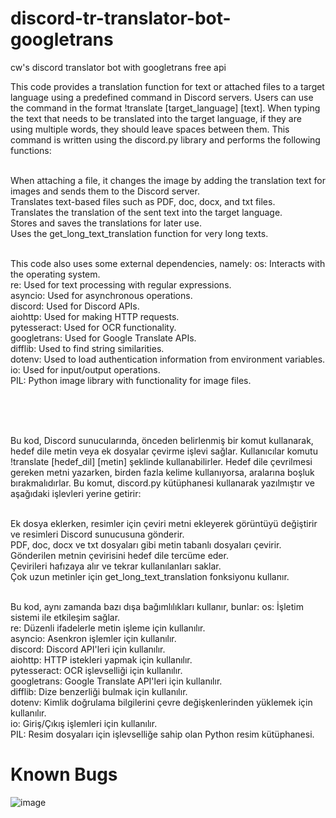 # discord-tr-translator-bot-googletrans
cw's discord translator bot with googletrans free api

This code provides a translation function for text or attached files to a target language using a predefined command in Discord servers. Users can use the command in the format !translate [target_language] [text]. When typing the text that needs to be translated into the target language, if they are using multiple words, they should leave spaces between them. This command is written using the discord.py library and performs the following functions:<br><br>

When attaching a file, it changes the image by adding the translation text for images and sends them to the Discord server.<br>
Translates text-based files such as PDF, doc, docx, and txt files.<br>
Translates the translation of the sent text into the target language.<br>
Stores and saves the translations for later use.<br>
Uses the get_long_text_translation function for very long texts.<br><br>

This code also uses some external dependencies, namely: os: Interacts with the operating system.<br>
re: Used for text processing with regular expressions.<br>
asyncio: Used for asynchronous operations.<br>
discord: Used for Discord APIs.<br>
aiohttp: Used for making HTTP requests.<br>
pytesseract: Used for OCR functionality.<br>
googletrans: Used for Google Translate APIs.<br>
difflib: Used to find string similarities.<br>
dotenv: Used to load authentication information from environment variables.<br>
io: Used for input/output operations.<br>
PIL: Python image library with functionality for image files.<br>

<br><br><br>

Bu kod, Discord sunucularında, önceden belirlenmiş bir komut kullanarak, hedef dile metin veya ek dosyalar çevirme işlevi sağlar. Kullanıcılar komutu !translate [hedef_dil] [metin] şeklinde kullanabilirler. Hedef dile çevrilmesi gereken metni yazarken, birden fazla kelime kullanıyorsa, aralarına boşluk bırakmalıdırlar. Bu komut, discord.py kütüphanesi kullanarak yazılmıştır ve aşağıdaki işlevleri yerine getirir:<br><br>

Ek dosya eklerken, resimler için çeviri metni ekleyerek görüntüyü değiştirir ve resimleri Discord sunucusuna gönderir.<br>
PDF, doc, docx ve txt dosyaları gibi metin tabanlı dosyaları çevirir.<br>
Gönderilen metnin çevirisini hedef dile tercüme eder.<br>
Çevirileri hafızaya alır ve tekrar kullanılanları saklar.<br>
Çok uzun metinler için get_long_text_translation fonksiyonu kullanır.<br><br>

Bu kod, aynı zamanda bazı dışa bağımlılıkları kullanır, bunlar:
os: İşletim sistemi ile etkileşim sağlar.<br>
re: Düzenli ifadelerle metin işleme için kullanılır.<br>
asyncio: Asenkron işlemler için kullanılır.<br>
discord: Discord API'leri için kullanılır.<br>
aiohttp: HTTP istekleri yapmak için kullanılır.<br>
pytesseract: OCR işlevselliği için kullanılır.<br>
googletrans: Google Translate API'leri için kullanılır.<br>
difflib: Dize benzerliği bulmak için kullanılır.<br>
dotenv: Kimlik doğrulama bilgilerini çevre değişkenlerinden yüklemek için kullanılır.<br>
io: Giriş/Çıkış işlemleri için kullanılır.<br>
PIL: Resim dosyaları için işlevselliğe sahip olan Python resim kütüphanesi.

# Known Bugs
![image](https://user-images.githubusercontent.com/118441956/230271743-6dfaa6c4-b43a-47da-85dc-897c72f46b7b.png)

